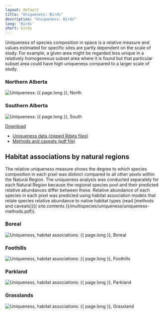 ```yaml
---
layout: default
title: "Uniqueness: Birds"
description: "Uniqueness: Birds"
long: 'Birds'
short: birds
---
```


Uniqueness of species composition in space is a relative measure and values estimated for specific sites are partly dependent on the scale of study. For example, a given area might be regarded less unique in a relatively homogeneous subset area where it is found but that particular subset area could have high uniqueness compared to a larger scale of study. 

<div class="row">
  <div class="col-6 col-sm-6 col-lg-6">

  <h3>Northern Alberta</h3>
  <p><img src="{{ site.contents }}/multispecies/uniqueness/{{ page.short }}/uniqueness-north-{{ page.short }}.png" class="img-responsive" alt="Uniqueness: {{ page.long }}, North"/></p>

  </div>
  <div class="col-6 col-sm-6 col-lg-6">

  <h3>Southern Alberta</h3>
  <p><img src="{{ site.contents }}/multispecies/uniqueness/{{ page.short }}/uniqueness-south-{{ page.short }}.png" class="img-responsive" alt="Uniqueness: {{ page.long }}, South"/></p>

  </div>
</div>

<div class="btn-group">
  <a href="#" class="btn btn-primary dropdown-toggle" data-toggle="dropdown" aria-expanded="false">Download <i class="fa fa-download"></i></a>
  <ul class="dropdown-menu">
    <li><a href="{{ site.ftproot }}/multispecies/uniqueness/uniqueness.zip" download>Uniqueness data (zipped Rdata files)</a></li>
    <li><a href="{{ site.contents }}/multispecies/uniqueness/uniqueness-methods.pdf">Methods and caveats (pdf file)</a></li>
  </ul>
</div>

## Habitat associations by natural regions

The relative uniqueness measure shows the degree to which species composition in each pixel was distinct compared to all other pixels within the Natural Region.  The uniqueness analysis was conducted separately for each Natural Region because the regional species pool and their predicted relative abundances differ between these. Relative abundance of each species in each pixel was predicted using habitat association models that relate species relative abundance to native habitat types (read [methods and caveats]({{ site.contents }}/multispecies/uniqueness/uniqueness-methods.pdf)).

<div class="row">
  <div class="col-12 col-sm-12 col-lg-12">

  <h3>Boreal</h3>
  <p><img src="{{ site.contents }}/multispecies/uniqueness/{{ page.short }}/uniqueness-habitat-boreal-{{ page.short }}.png" class="img-responsive" alt="Uniqueness, habitat associations: {{ page.long }}, Boreal"/></p>

  </div>
  <div class="col-12 col-sm-12 col-lg-12">

  <h3>Foothills</h3>
  <p><img src="{{ site.contents }}/multispecies/uniqueness/{{ page.short }}/uniqueness-habitat-foothills-{{ page.short }}.png" class="img-responsive" alt="Uniqueness, habitat associations: {{ page.long }}, Foothills"/></p>

  </div>
</div>

<div class="row">
  <div class="col-6 col-sm-6 col-lg-6">

  <h3>Parkland</h3>
  <p><img src="{{ site.contents }}/multispecies/uniqueness/{{ page.short }}/uniqueness-habitat-parkland-{{ page.short }}.png" class="img-responsive" alt="Uniqueness, habitat associations: {{ page.long }}, Parkland"/></p>

  </div>
  <div class="col-6 col-sm-6 col-lg-6">

  <h3>Grasslands</h3>
  <p><img src="{{ site.contents }}/multispecies/uniqueness/{{ page.short }}/uniqueness-habitat-grassland-{{ page.short }}.png" class="img-responsive" alt="Uniqueness, habitat associations: {{ page.long }}, Grassland"/></p>

  </div>
</div>

